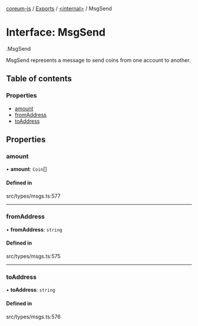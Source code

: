 [coreum-js](../README.md) / [Exports](../modules.md) / [<internal\>](../modules/internal_.md) / MsgSend

# Interface: MsgSend

[<internal>](../modules/internal_.md).MsgSend

MsgSend represents a message to send coins from one account to another.

## Table of contents

### Properties

- [amount](internal_.MsgSend-2.md#amount)
- [fromAddress](internal_.MsgSend-2.md#fromaddress)
- [toAddress](internal_.MsgSend-2.md#toaddress)

## Properties

### amount

• **amount**: `Coin`[]

#### Defined in

src/types/msgs.ts:577

___

### fromAddress

• **fromAddress**: `string`

#### Defined in

src/types/msgs.ts:575

___

### toAddress

• **toAddress**: `string`

#### Defined in

src/types/msgs.ts:576

